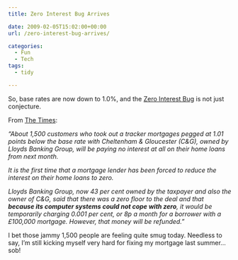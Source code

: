 ```yaml
---
title: Zero Interest Bug Arrives

date: 2009-02-05T15:02:00+00:00
url: /zero-interest-bug-arrives/

categories:
  - Fun
  - Tech
tags:
  - tidy

---
```

So, base rates are now down to 1.0%, and the [Zero Interest Bug][1] is not just conjecture.

From [The Times][2]:

_&#8220;About 1,500 customers who took out a tracker mortgages pegged at 1.01 points below the base rate with Cheltenham & Gloucester (C&G), owned by Lloyds Banking Group, will be paying no interest at all on their home loans from next month._

_It is the first time that a mortgage lender has been forced to reduce the interest on their home loans to zero._

_Lloyds Banking Group, now 43 per cent owned by the taxpayer and also the owner of C&G, said that there was a zero floor to the deal and that **because its computer systems could not cope with zero**, it would be temporarily charging 0.001 per cent, or 8p a month for a borrower with a £100,000 mortgage. However, that money will be refunded.&#8221;_

I bet those jammy 1,500 people are feeling quite smug today. Needless to say, I’m still kicking myself very hard for fixing my mortgage last summer&#8230; sob!

 [1]: https://blog.iannelson.uk/zero-interest-bug/
 [2]: http://www.timesonline.co.uk/tol/money/property_and_mortgages/article5668432.ece
